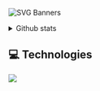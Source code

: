 ![SVG Banners](https://svg-banners.vercel.app/api?type=origin&text1=Mehar%20&text2=%F0%9F%92%96%20A%20Passionate%20Full%20Stack%20developer&width=900&height=400)

<details>
 <summary>Github stats</summary>
| <img align="center" src="https://github-readme-stats.vercel.app/api?username=Meharwan-Singh2308&show_icons=true&theme=tokyonight" alt="Mehar's github stats" /> |<img align="center" src="https://github-readme-stats.vercel.app/api/top-langs/?username=Meharwan-Singh2308&layout=compact&theme=tokyonight&langs_count=4" />
</details>

## 💻 Technologies

 <a href="https://skillicons.dev">
    <img src="https://skillicons.dev/icons?i=js,linux,java,python,neovim,ts,nodejs,react,vite,tailwind,styledcomponents,sass,materialui,mongodb,git,github,vscode,figma,&perline=16" />
  </a>
